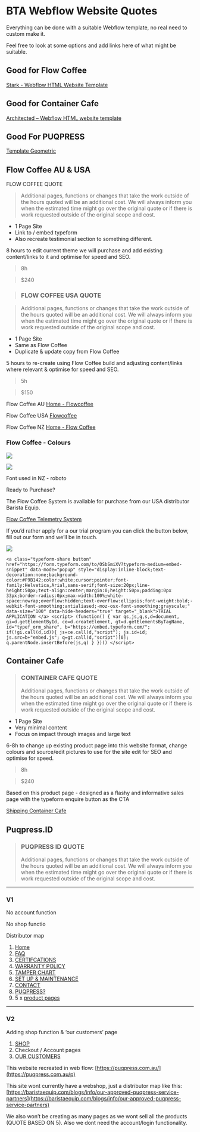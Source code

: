 
# BTA Webflow Website Quotes

Everything can be done with a suitable Webflow template, no real need to custom make it.

Feel free to look at some options and add links here of what might be suitable.

## Good for Flow Coffee
[Stark - Webflow HTML Website Template](https://starktemplate.webflow.io/)


## Good for Container Cafe
[Architected – Webflow HTML website template](https://architected.webflow.io/)


## Good For PUQPRESS
[Template Geometric](http://template-geometric.webflow.io/)


## Flow Coffee AU & USA
FLOW COFFEE QUOTE

> Additional pages, functions or changes that take the work outside of the hours quoted will be an additional cost. We will always inform you when the estimated time might go over the original quote or if there is work requested outside of the original scope and cost.

-   1 Page Site
-   Link to / embed typeform
-   Also recreate testimonial section to something different.

8 hours to edit current theme we will purchase and add existing content/links to it and optimise for speed and SEO.

> 8h

> $240

> ### FLOW COFFEE USA QUOTE

> Additional pages, functions or changes that take the work outside of the hours quoted will be an additional cost. We will always inform you when the estimated time might go over the original quote or if there is work requested outside of the original scope and cost.

-   1 Page Site
-   Same as Flow Coffee
-   Duplicate & update copy from Flow Coffee

5 hours to re-create using Flow Coffee build and adjusting content/links where relevant & optimise for speed and SEO.

> 5h

> $150

Flow Coffee AU
[Home - Flowcoffee](https://flowcoffee.com.au/)

Flow Coffee USA
[Flowcoffee](https://flowcoffee.com/password)

Flow Coffee NZ
[Home - Flow Coffee](https://flowcoffee.co.nz/#gauges)


### Flow Coffee - Colours
![](https://res.craft.do/user/full/f6a9e1c6-4f77-f92c-8adb-df6d1abfdc4b/doc/765F4F37-4F24-491C-A789-A78620E49F6B/2D684A0B-83F4-4C97-921B-9C055E7330BF_2)

![](https://res.craft.do/user/full/f6a9e1c6-4f77-f92c-8adb-df6d1abfdc4b/doc/765F4F37-4F24-491C-A789-A78620E49F6B/4049BFB7-2EE2-49C8-909A-0A33B0D0DFD5_2)

Font used in NZ - roboto

Ready to Purchase?

The Flow Coffee System is available for purchase from our USA distributor Barista Equip.

[Flow Coffee Telemetry System](https://baristaequip.com/products/flow-coffee-telemetry-system-coming-soon)

If you’d rather apply for a our trial program you can click the button below, fill out our form and we’ll be in touch.

![](https://res.craft.do/user/full/f6a9e1c6-4f77-f92c-8adb-df6d1abfdc4b/doc/765F4F37-4F24-491C-A789-A78620E49F6B/F6F6AEF7-3E60-4489-9CFF-7D97420AFCDB_2)

```
<a class="typeform-share button" href="https://form.typeform.com/to/OSbSmiXV?typeform-medium=embed-snippet" data-mode="popup" style="display:inline-block;text-decoration:none;background-color:#F9B142;color:white;cursor:pointer;font-family:Helvetica,Arial,sans-serif;font-size:20px;line-height:50px;text-align:center;margin:0;height:50px;padding:0px 33px;border-radius:0px;max-width:100%;white-space:nowrap;overflow:hidden;text-overflow:ellipsis;font-weight:bold;-webkit-font-smoothing:antialiased;-moz-osx-font-smoothing:grayscale;" data-size="100" data-hide-headers="true" target="_blank">TRIAL APPLICATION </a> <script> (function() { var qs,js,q,s,d=document, gi=d.getElementById, ce=d.createElement, gt=d.getElementsByTagName, id="typef_orm_share", b="https://embed.typeform.com/"; if(!gi.call(d,id)){ js=ce.call(d,"script"); js.id=id; js.src=b+"embed.js"; q=gt.call(d,"script")[0]; q.parentNode.insertBefore(js,q) } })() </script>
```

## Container Cafe
> ### CONTAINER CAFE QUOTE
> 
> Additional pages, functions or changes that take the work outside of the hours quoted will be an additional cost. We will always inform you when the estimated time might go over the original quote or if there is work requested outside of the original scope and cost.

-   1 Page Site
-   Very minimal content
-   Focus on impact through images and large text

6-8h to change up existing product page into this website format, change colours and source/edit pictures to use for the site edit for SEO and optimise for speed.

> 8h

> $240

Based on this product page - designed as a flashy and informative sales page with the typeform enquire button as the CTA

[Shipping Container Cafe](https://baristatechnology.com.au/products/shipping-container-cafe)

## Puqpress.ID
> ### PUQPRESS ID QUOTE
> 
> Additional pages, functions or changes that take the work outside of the hours quoted will be an additional cost. We will always inform you when the estimated time might go over the original quote or if there is work requested outside of the original scope and cost.

---

### V1
No account function

No shop functio

Distributor map

1.  [Home](https://puqpress.com.au/)
2.  [FAQ](https://puqpress.com.au/service-support/faq/)
3.  [CERTIFCATIONS](https://puqpress.com.au/service-support/certifcations/)
4.  [WARRANTY POLICY](https://puqpress.com.au/service-support/warranty-policy/)
5.  [TAMPER CHART](https://puqpress.com.au/service-support/tamper-chart/)
6.  [SET UP & MAINTENANCE](https://puqpress.com.au/service-support/set-up-maintenance/)
7.  [CONTACT](https://puqpress.com.au/contact/)
8.  [PUQPRESS?](https://puqpress.com.au/how-puq-works/)
9.  5 x [product pages](https://puqpress.com.au/product/puqpress-q1/)


---

### V2
Adding shop function & ‘our customers’ page

1.  [SHOP](https://puqpress.com.au/shop/)
2.  Checkout / Account pages
3.  [OUR CUSTOMERS](https://puqpress.com.au/blog/)

This website recreated in web flow: [https://puqpress.com.au/](https://puqpress.com.au/p)

This site wont currently have a webshop, just a distributor map like this: [https://baristaequip.com/blogs/info/our-approved-puqpress-service-partners](https://baristaequip.com/blogs/info/our-approved-puqpress-service-partners)

We also won’t be creating as many pages as we wont sell all the products (QUOTE BASED ON 5). Also we dont need the account/login functionality.
